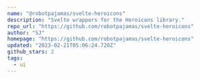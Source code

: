 ```yaml
---
name: "@robotpajamas/svelte-heroicons"
description: "Svelte wrappers for the Heroicons library."
repo_url: "https://github.com/robotpajamas/svelte-heroicons"
author: "SJ"
homepage: "https://github.com/robotpajamas/svelte-heroicons"
updated: "2023-02-21T05:06:24.720Z"
github_stars: 2
tags: 
  - ui
---
```

